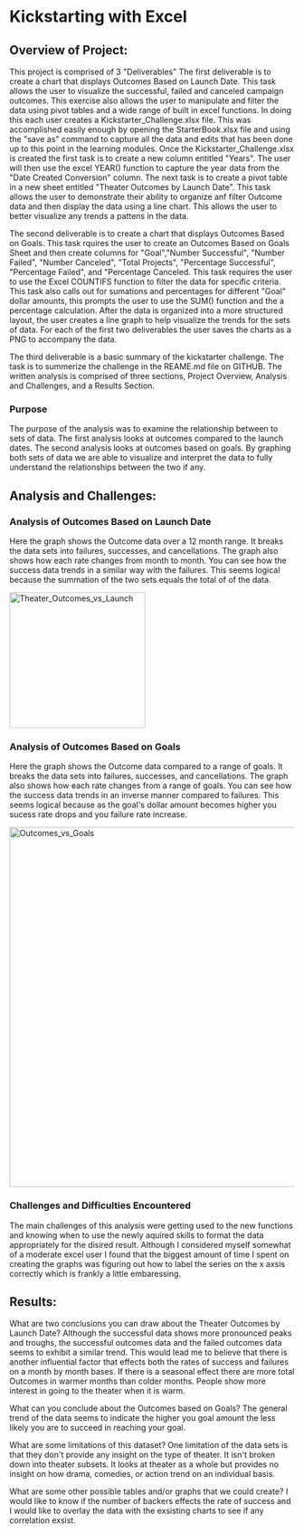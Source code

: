# Kickstarting with Excel
## Overview of Project:
This project is comprised of 3 "Deliverables"
The first deliverable is to create a chart that displays Outcomes Based on Launch Date. This task allows the user to visualize the successful, failed and canceled campaign outcomes.
This exercise also allows the user to manipulate and filter the data using pivot tables and a wide range of  built in excel functions. In doing this each user creates a Kickstarter_Challenge.xlsx
file. This was accomplished easily enough by opening the StarterBook.xlsx file and using the "save as" command to capture all the data and edits that has been done up to this point
in the learning modules. Once the Kickstarter_Challenge.xlsx is created the first task is to create a new column entitled "Years". The user will then use the excel YEAR() function
to capture the year data from the "Date Created Conversion" column. The next task is to create a pivot table in a new sheet entitled "Theater Outcomes by Launch Date". This
task allows the user to demonstrate their ability to organize anf filter Outcome data and then display the data using a line chart. This allows the user to better visualize any 
trends a pattens in the data.

The second deliverable is to create a chart that displays Outcomes Based on Goals. This task rquires the user to create an Outcomes Based on Goals Sheet and then create columns for
"Goal","Number Successful", "Number Failed", "Number Canceled", "Total Projects", "Percentage Successful", "Percentage Failed", and "Percentage Canceled. This task requires the user to
use the Excel COUNTIFS function to filter the data for specific criteria. This task also calls out for sumations and percentages for different "Goal" dollar amounts, this prompts
the user to use the SUM() function and the a percentage calculation. After the data is organized into a more structured layout, the user creates a line graph to help visualize the trends for 
the sets of data. For each of the first two deliverables the user saves the charts as a PNG to accompany the data.

The third deliverable is a basic summary of the kickstarter challenge. The task is to summerize the challenge in the REAME.md file on GITHUB. The written analysis is comprised of three sections, Project Overview, Analysis and
Challenges, and a Results Section.

### Purpose

The purpose of the analysis was to examine the relationship between to sets of data. The first analysis looks at outcomes compared to the launch dates. The second analysis looks at outcomes based on goals. By graphing both sets of data we are able to visualize and interpret the data to fully understand the relationships between the two if any.

##  Analysis and Challenges:

### Analysis of Outcomes Based on Launch Date

Here the graph shows the Outcome data over a 12 month range. It breaks the data sets into failures, successes, and cancellations. The graph also shows how each rate changes from month to month. You can see how the success data trends in a similar way with the failures. This seems logical because the summation of the two sets equals the total of of the data.

<img width="240" alt="Theater_Outcomes_vs_Launch" src="https://user-images.githubusercontent.com/104540261/171261171-a850ab48-5319-4909-a642-cd4666a06519.png">

### Analysis of Outcomes Based on Goals

Here the graph shows the Outcome data compared to a range of goals. It breaks the data sets into failures, successes, and cancellations. The graph also shows how each rate changes from a range of goals. You can see how the success data trends in an inverse manner compared to failures. This seems logical because as the goal's dollar amount becomes higher you sucess rate drops and you failure rate increase.

<img width="636" alt="Outcomes_vs_Goals" src="https://user-images.githubusercontent.com/104540261/171261566-2cb90bd0-20ed-4bd8-bc22-12f7e27bc86d.png">


### Challenges and Difficulties Encountered

The main challenges of this analysis were getting used to the new functions and knowing when to use the newly aquired skills to format the data appropriately for the disired result. Although I considered myself somewhat of a moderate excel user I found that the biggest amount of time I spent on creating the graphs was figuring out how to label the series on the x axsis correctly which is frankly a little embaressing.







## Results:

What are two conclusions you can draw about the Theater Outcomes by Launch Date? Although the successful data shows more pronounced peaks and troughs, the successful outcomes data
and the failed outcomes data seems to exhibit a similar trend. This would lead me to believe that there is another influential factor that effects both the rates of success and failures on a month by month bases.
If there is a seasonal effect there are more total Outcomes in warmer months than colder months. People show more interest in going to the theater when it is warm.

What can you conclude about the Outcomes based on Goals? The general trend of the data seems to indicate the higher you goal amount the less likely you are to succeed in reaching 
your goal.

What are some limitations of this dataset? One limitation of the data sets is that they don't provide any insight on the type of theater. It isn't broken down into theater subsets. It looks at
theater as a whole but provides no insight on how drama, comedies, or action trend on an individual basis.

What are some other possible tables and/or graphs that we could create? I would like to know if the number of backers effects the rate of success and I would like to overlay the data
with the exsisting charts to see if any correlation exsist.
